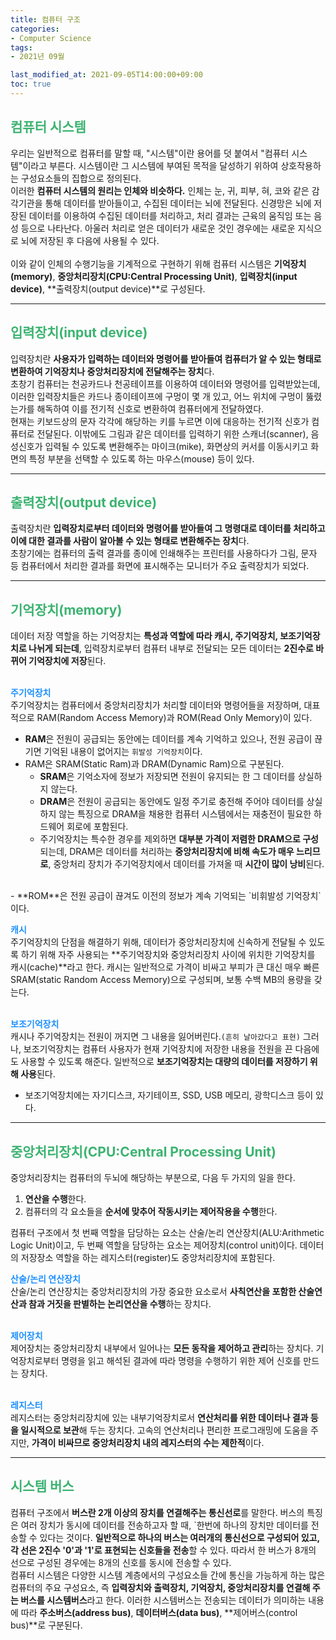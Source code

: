 ```yaml
---
title: 컴퓨터 구조
categories:
- Computer Science
tags: 
- 2021년 09월

last_modified_at: 2021-09-05T14:00:00+09:00
toc: true
---
```


## <span style="color:MediumSeaGreen">컴퓨터 시스템</span>

 우리는 일반적으로 컴퓨터를 말할 때, "시스템"이란 용어를 덧 붙여서 "컴퓨터 시스템"이라고 부른다. 시스템이란 그 시스템에 부여된 목적을 달성하기 위하여 상호작용하는 구성요소들의 집합으로 정의된다.  
이러한 **컴퓨터 시스템의 원리는 인체와 비슷하다.** 인체는 눈, 귀, 피부, 혀, 코와 같은 감각기관을 통해 데이터를 받아들이고, 수집된 데이터는 뇌에 전달된다. 신경망은 뇌에 저장된 데이터를 이용하여 수집된 데이터를 처리하고, 처리 결과는 근육의 움직임 또는 음성 등으로 나타난다. 아울러 처리로 얻은 데이터가 새로운 것인 경우에는 새로운 지식으로 뇌에 저장된 후 다음에 사용될 수 있다.  
<br>
이와 같이 인체의 수행기능을 기계적으로 구현하기 위해 컴퓨터 시스템은 **기억장치(memory)**, **중앙처리장치(CPU:Central Processing Unit)**, **입력장치(input device)**, **출력장치(output device)**로 구성된다.

* * *

## <span style="color:MediumSeaGreen">입력장치(input device)</span>
입력장치란 **사용자가 입력하는 데이터와 명령어를 받아들여 컴퓨터가 알 수 있는 형태로 변환하여 기억장치나 중앙처리장치에 전달해주는 장치**다.  
초창기 컴퓨터는 천공카드나 천공테이프를 이용하여 데이터와 명령어를 입력받았는데, 이러한 입력장치들은 카드나 종이테이프에 구멍이 몇 개 있고, 어느 위치에 구멍이 뚫렸는가를 해독하여 이를 전기적 신호로 변환하여 컴퓨터에게 전달하였다.  
현재는 키보드상의 문자 각각에 해당하는 키를 누르면 이에 대응하는 전기적 신호가 컴퓨터로 전달된다. 이밖에도 그림과 같은 데이터를 입력하기 위한 스캐너(scanner), 음성신호가 입력될 수 있도록 변환해주는 마이크(mike), 화면상의 커서를 이동시키고 화면의 특정 부분을 선택할 수 있도록 하는 마우스(mouse) 등이 있다.

* * *

## <span style="color:MediumSeaGreen">출력장치(output device)</span>
출력장치란 **입력장치로부터 데이터와 명령어를 받아들여 그 명령대로 데이터를 처리하고 이에 대한 결과를 사람이 알아볼 수 있는 형태로 변환해주는 장치**다.  
초창기에는 컴퓨터의 출력 결과를 종이에 인쇄해주는 프린터를 사용하다가 그림, 문자 등 컴퓨터에서 처리한 결과를 화면에 표시해주는 모니터가 주요 출력장치가 되었다.

* * *

## <span style="color:MediumSeaGreen">기억장치(memory)</span>

데이터 저장 역할을 하는 기억장치는 **특성과 역할에 따라 캐시, 주기억장치, 보조기억장치로 나뉘게 되는데**, 입력장치로부터 컴퓨터 내부로 전달되는 모든 데이터는 **2진수로 바뀌어 기억장치에 저장**된다.  
<br>

<span style="color:DodgerBlue">**주기억장치**</span>  
 주기억장치는 컴퓨터에서 중앙처리장치가 처리할 데이터와 명령어들을 저장하며, 대표적으로 RAM(Random Access Memory)과 ROM(Read Only Memory)이 있다.  

- **RAM**은 전원이 공급되는 동안에는 데이터를 계속 기억하고 있으나, 전원 공급이 끊기면 기억된 내용이 없어지는 `휘발성 기억장치`이다.
- RAM은 SRAM(Static Ram)과 DRAM(Dynamic Ram)으로 구분된다.
    - **SRAM**은 기억소자에 정보가 저장되면 전원이 유지되는 한 그 데이터를 상실하지 않는다.
    - **DRAM**은 전원이 공급되는 동안에도 일정 주기로 충전해 주어야 데이터를 상실하지 않는 특징으로 DRAM을 채용한 컴퓨터 시스템에서는 재충전이 필요한 하드웨어 회로에 포함된다.
    - 주기억장치는 특수한 경우를 제외하면 **대부분 가격이 저렴한 DRAM으로 구성**되는데, DRAM은 데이터를 처리하는 **중앙처리장치에 비해 속도가 매우 느리므로**, 중앙처리 장치가 주기억장치에서 데이터를 가져올 때 **시간이 많이 낭비**된다.  
<br>
- **ROM**은 전원 공급이 끊겨도 이전의 정보가 계속 기억되는 `비휘발성 기억장치`이다.  
<br>

<span style="color:DodgerBlue">**캐시**</span>  
 주기억장치의 단점을 해결하기 위해, 데이터가 중앙처리장치에 신속하게 전달될 수 있도록 하기 위해 자주 사용되는 **주기억장치와 중앙처리장치 사이에 위치한 기억장치를 캐시(cache)**라고 한다. 캐시는 일반적으로 가격이 비싸고 부피가 큰 대신 매우 빠른 SRAM(static Random Access Memory)으로 구성되며, 보통 수백 MB의 용량을 갖는다.  
 <br>

<span style="color:DodgerBlue">**보조기억장치**</span>  
캐시나 주기억장치는 전원이 꺼지면 그 내용을 잃어버린다.`(흔히 날아갔다고 표현)` 그러나, 보조기억장치는 컴퓨터 사용자가 현재 기억장치에 저장한 내용을 전원을 끈 다음에도 사용할 수 있도록 해준다. 일반적으로 **보조기억장치는 대량의 데이터를 저장하기 위해 사용**된다. 
- 보조기억장치에는 자기디스크, 자기테이프, SSD, USB 메모리, 광학디스크 등이 있다.

* * *  

## <span style="color:MediumSeaGreen">중앙처리장치(CPU:Central Processing Unit)</span>

중앙처리장치는 컴퓨터의 두뇌에 해당하는 부분으로, 다음 두 가지의 일을 한다.  
1. **연산을 수행**한다.
2. 컴퓨터의 각 요소들을 **순서에 맞추어 작동시키는 제어작용을 수행**한다.  

컴퓨터 구조에서 첫 번째 역할을 담당하는 요소는 산술/논리 연산장치(ALU:Arithmetic Logic Unit)이고, 두 번째 역할을 담당하는 요소는 제어장치(control unit)이다. 데이터의 저장장소 역할을 하는 레지스터(register)도 중앙처리장치에 포함된다.

<span style="color:DodgerBlue">**산술/논리 연산장치**</span>  
산술/논리 연산장치는 중앙처리장치의 가장 중요한 요소로서 **사칙연산을 포함한 산술연산과 참과 거짓을 판별하는 논리연산을 수행**하는 장치다.  
<br>

<span style="color:DodgerBlue">**제어장치**</span>  
제어장치는 중앙처리장치 내부에서 일어나는 **모든 동작을 제어하고 관리**하는 장치다. 기억장치로부터 명령을 읽고 해석된 결과에 따라 명령을 수행하기 위한 제어 신호를 만드는 장치다.  
<br>

<span style="color:DodgerBlue">**레지스터**</span>  
레지스터는 중앙처리장치에 있는 내부기억장치로서 **연산처리를 위한 데이터나 결과 등을 일시적으로 보관**해 두는 장치다. 고속의 연산처리나 편리한 프로그래밍에 도움을 주지만, **가격이 비싸므로 중앙처리장치 내의 레지스터의 수는 제한적**이다.

* * *

## <span style="color:MediumSeaGreen">시스템 버스</span>
컴퓨터 구조에서 **버스란 2개 이상의 장치를 연결해주는 통신선로**를 말한다. 버스의 특징은 여러 장치가 동시에 데이터를 전송하고자 할 때, `한번에 하나의 장치만 데이터를 전송할 수 있다는 것이다. **일반적으로 하나의 버스는 여러개의 통신선으로 구성되어 있고, 각 선은 2진수 '0'과 '1'로 표현되는 신호들을 전송**할 수 있다. 따라서 한 버스가 8개의 선으로 구성된 경우에는 8개의 신호를 동시에 전송할 수 있다.  
컴퓨터 시스템은 다양한 시스템 계층에서의 구성요소들 간에 통신을 가능하게 하는 많은 컴퓨터의 주요 구성요소, 즉 **입력장치와 출력장치, 기억장치, 중앙처리장치를 연결해 주는 버스를 시스템버스**라고 한다. 이러한 시스템버스는 전송되는 데이터가 의미하는 내용에 따라 **주소버스(address bus)**, **데이터버스(data bus)**, **제어버스(control bus)**로 구분된다.